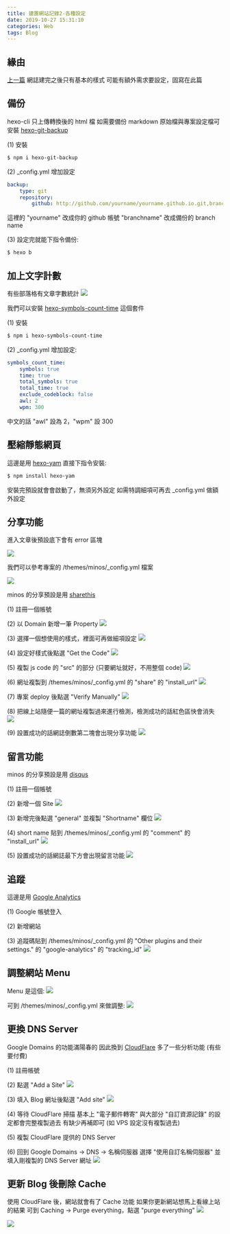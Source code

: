 ```yaml
---
title: 建置網站記錄2-各種設定
date: 2019-10-27 15:31:10
categories: Web
tags: Blog
---
```


## 緣由

[上一篇](/2019/10/建置網站紀錄) 網誌建完之後只有基本的樣式
可能有額外需求要設定，固寫在此篇

## 備份

hexo-cli 只上傳轉換後的 html 檔
如需要備份 markdown 原始檔與專案設定檔可安裝 [hexo-git-backup](https://github.com/coneycode/hexo-git-backup)

(1) 安裝

```bash
$ npm i hexo-git-backup
```

(2) _config.yml 增加設定

```yml
backup:
    type: git
    repository:
        github: http://github.com/yourname/yourname.github.io.git,branchname
```

這裡的 "yourname" 改成你的 github 帳號
"branchname" 改成備份的 branch name

(3) 設定完就能下指令備份:

```bash
$ hexo b
```

## 加上文字計數

有些部落格有文章字數統計
![](./建置網站記錄2-各種設定/word_count.png)

我們可以安裝 [hexo-symbols-count-time](https://github.com/theme-next/hexo-symbols-count-time) 這個套件

(1) 安裝

```bash
$ npm i hexo-symbols-count-time
```

(2) _config.yml 增加設定:

```yml
symbols_count_time:
    symbols: true
    time: true
    total_symbols: true
    total_time: true
    exclude_codeblock: false
    awl: 2
    wpm: 300
```

中文的話 "awl" 設為 2，"wpm" 設 300

## 壓縮靜態網頁

這邊是用 [hexo-yam](https://github.com/curbengh/hexo-yam)
直接下指令安裝:

```bash
$ npm install hexo-yam
```

安裝完預設就會會啟動了，無須另外設定
如需特調細項可再去 _config.yml 做額外設定

## 分享功能

進入文章後預設底下會有 error 區塊

![](./建置網站記錄2-各種設定/default_config_error.png)

我們可以參考專案的 /themes/minos/_config.yml 檔案

![](./建置網站記錄2-各種設定/minos_config.png)

minos 的分享預設是用 [sharethis](https://sharethis.com/)

(1) 註冊一個帳號

(2) 以 Domain 新增一筆 Property
![](./建置網站記錄2-各種設定/sharethis1.png)

(3) 選擇一個想使用的樣式，裡面可再做細項設定
![](./建置網站記錄2-各種設定/sharethis2.png)

(4) 設定好樣式後點選 "Get the Code"
![](./建置網站記錄2-各種設定/sharethis3.png)

(5) 複製 js code 的 "src" 的部分 (只要網址就好，不用整個 code)
![](./建置網站記錄2-各種設定/sharethis4.png)

(6) 網址複製到 /themes/minos/_config.yml 的 "share" 的 "install_url"
![](./建置網站記錄2-各種設定/sharethis5.png)

(7) 專案 deploy 後點選 "Verify Manually"
![](./建置網站記錄2-各種設定/sharethis6.png)

(8) 把線上站隨便一篇的網址複製過來進行檢測，檢測成功的話紅色區快會消失
![](./建置網站記錄2-各種設定/sharethis7.png)

(9) 設置成功的話網誌倒數第二塊會出現分享功能
![](./建置網站記錄2-各種設定/sharethis8.png)

## 留言功能

minos 的分享預設是用 [disqus](https://disqus.com/)

(1) 註冊一個帳號

(2) 新增一個 Site
![](./建置網站記錄2-各種設定/disqus1.png)

(3) 新增完後點選 "general" 並複製 "Shortname" 欄位
![](./建置網站記錄2-各種設定/disqus2.png)

(4) short name 貼到 /themes/minos/_config.yml 的 "comment" 的 "install_url"
![](./建置網站記錄2-各種設定/disqus3.png)

(5) 設置成功的話網誌最下方會出現留言功能
![](./建置網站記錄2-各種設定/disqus4.png)

## 追蹤

這邊是用 [Google Analytics](https://analytics.google.com/analytics/web/)

(1) Google 帳號登入

(2) 新增網站

(3) 追蹤碼貼到 /themes/minos/_config.yml 的 "Other plugins and their settings." 的 "google-analytics" 的  "tracking_id"
![](./建置網站記錄2-各種設定/google_analytics.png)

## 調整網站 Menu

Menu 是這個:
![](./建置網站記錄2-各種設定/menu1.png)

可到 /themes/minos/_config.yml 來做調整:
![](./建置網站記錄2-各種設定/menu2.png)

## 更換 DNS Server

Google Domains 的功能滿陽春的
因此換到 [CloudFlare](https://www.cloudflare.com/) 多了一些分析功能 (有些要付費)

(1) 註冊帳號

(2) 點選 "Add a Site"
![](./建置網站記錄2-各種設定/dns1.png)

(3) 填入 Blog 網址後點選 "Add site"
![](./建置網站記錄2-各種設定/dns2.png)

(4) 等待 CloudFlare 掃描
基本上 "電子郵件轉寄" 與大部分 "自訂資源記錄" 的設定都會完整複製過去
有缺少再補即可 (如 VPS 設定沒有複製過去)

(5) 複製 CloudFlare 提供的 DNS Server

(6) 回到 Google Domains -> DNS -> 名稱伺服器
選擇 "使用自訂名稱伺服器" 並填入剛複製的 DNS Server 網址
![](./建置網站記錄2-各種設定/dns3.png)

## 更新 Blog 後刪除 Cache

使用 CloudFlare 後，網站就會有了 Cache 功能
如果你更新網站想馬上看線上站的結果
可到 Caching -> Purge everything，點選 "purge everything"
![](./建置網站記錄2-各種設定/cloudflare_caching1.png)

![](./建置網站記錄2-各種設定/cloudflare_caching2.png)
